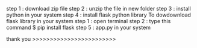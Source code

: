 step 1 : download zip file 
step 2 : unzip the file in new folder
step 3 : install python in your system 
step 4 : install flask python library 
        To dowdownload flask library in your system 
        step 1 : open terminal 
        step 2 : type this command 
                $ pip install flask
step 5 : app.py in your system 

thank you >>>>>>>>>>>>>>>>>>>>>>>>
